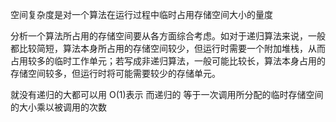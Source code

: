 空间复杂度是对一个算法在运行过程中临时占用存储空间大小的量度

分析一个算法所占用的存储空间要从各方面综合考虑。如对于递归算法来说，一般都比较简短，算法本身所占用的存储空间较少，但运行时需要一个附加堆栈，从而占用较多的临时工作单元；若写成非递归算法，一般可能比较长，算法本身占用的存储空间较多，但运行时将可能需要较少的存储单元。

就没有递归的大都可以用 O(1)表示
而递归的 等于一次调用所分配的临时存储空间的大小乘以被调用的次数
